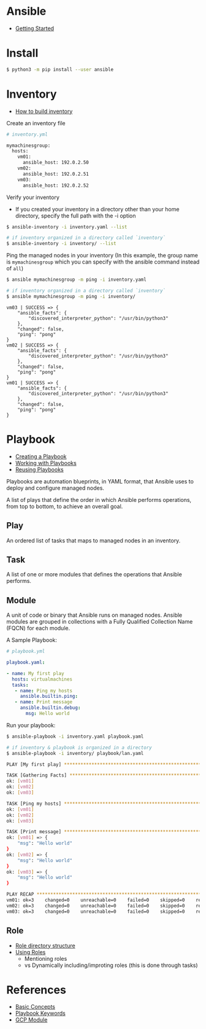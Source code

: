 # Ansible

- [Getting Started](https://docs.ansible.com/ansible/latest/getting_started/index.html)

# Install

```bash
$ python3 -m pip install --user ansible
```

# Inventory

- [How to build inventory](https://docs.ansible.com/ansible/latest/getting_started/get_started_inventory.html#get-started-inventory)

Create an inventory file

```bash
# inventory.yml

mymachinesgroup:
  hosts:
    vm01:
      ansible_host: 192.0.2.50
    vm02:
      ansible_host: 192.0.2.51
    vm03:
      ansible_host: 192.0.2.52
```

Verify your inventory

- If you created your inventory in a directory other than your home directory, specify the full path with the -i option

```bash
$ ansible-inventory -i inventory.yaml --list

# if inventory organized in a directory called `inventory`
$ ansible-inventory -i inventory/ --list
```


Ping the managed nodes in your inventory
(In this example, the group name is `mymachinesgroup` which you can specify with the ansible command instead of `all`)

```bash
$ ansible mymachinesgroup -m ping -i inventory.yaml

# if inventory organized in a directory called `inventory`
$ ansible mymachinesgroup -m ping -i inventory/
```

```
vm03 | SUCCESS => {
    "ansible_facts": {
        "discovered_interpreter_python": "/usr/bin/python3"
    },
    "changed": false,
    "ping": "pong"
}
vm02 | SUCCESS => {
    "ansible_facts": {
        "discovered_interpreter_python": "/usr/bin/python3"
    },
    "changed": false,
    "ping": "pong"
}
vm01 | SUCCESS => {
    "ansible_facts": {
        "discovered_interpreter_python": "/usr/bin/python3"
    },
    "changed": false,
    "ping": "pong"
}
```


# Playbook

- [Creating a Playbook](https://docs.ansible.com/ansible/latest/getting_started/get_started_playbook.html#get-started-playbook)
- [Working with Playbooks](https://docs.ansible.com/ansible/latest/playbook_guide/playbooks.html#working-with-playbooks)
- [Reusing Playbooks](https://docs.ansible.com/ansible/latest/playbook_guide/playbooks_reuse.html#re-using-playbooks)


Playbooks are automation blueprints, in YAML format, that Ansible uses to deploy and configure managed nodes.

A list of plays that define the order in which Ansible performs operations, from top to bottom, to achieve an overall goal.

## Play

An ordered list of tasks that maps to managed nodes in an inventory.

## Task

A list of one or more modules that defines the operations that Ansible performs.

## Module

A unit of code or binary that Ansible runs on managed nodes. Ansible modules are grouped in collections with a Fully Qualified Collection Name (FQCN) for each module.


A Sample Playbook:

```yaml
# playbook.yml

playbook.yaml:

- name: My first play
  hosts: virtualmachines
  tasks:
   - name: Ping my hosts
     ansible.builtin.ping:
   - name: Print message
     ansible.builtin.debug:
       msg: Hello world
```

Run your playbook:

```bash
$ ansible-playbook -i inventory.yaml playbook.yaml

# if inventory & playbook is organized in a directory
$ ansible-playbook -i inventory/ playbook/lan.yaml
```

```bash
PLAY [My first play] **********************************************************************

TASK [Gathering Facts] ********************************************************************
ok: [vm01]
ok: [vm02]
ok: [vm03]

TASK [Ping my hosts] **********************************************************************
ok: [vm01]
ok: [vm02]
ok: [vm03]

TASK [Print message] **********************************************************************
ok: [vm01] => {
    "msg": "Hello world"
}
ok: [vm02] => {
    "msg": "Hello world"
}
ok: [vm03] => {
    "msg": "Hello world"
}

PLAY RECAP ********************************************************************************
vm01: ok=3    changed=0    unreachable=0    failed=0    skipped=0    rescued=0    ignored=0
vm02: ok=3    changed=0    unreachable=0    failed=0    skipped=0    rescued=0    ignored=0
vm03: ok=3    changed=0    unreachable=0    failed=0    skipped=0    rescued=0    ignored=0
```

## Role

- [Role directory structure](https://docs.ansible.com/ansible/latest/playbook_guide/playbooks_reuse_roles.html#role-directory-structure)
- [Using Roles](https://docs.ansible.com/ansible/latest/playbook_guide/playbooks_reuse_roles.html#role-directory-structure)
    - Mentioning roles
    - vs Dynamically including/improting roles (this is done through tasks)

# References

- [Basic Concepts](https://docs.ansible.com/ansible/latest/getting_started/basic_concepts.html)
- [Playbook Keywords](https://docs.ansible.com/ansible/latest/reference_appendices/playbooks_keywords.html)
- [GCP Module](https://docs.ansible.com/ansible/latest/scenario_guides/guide_gce.html)
